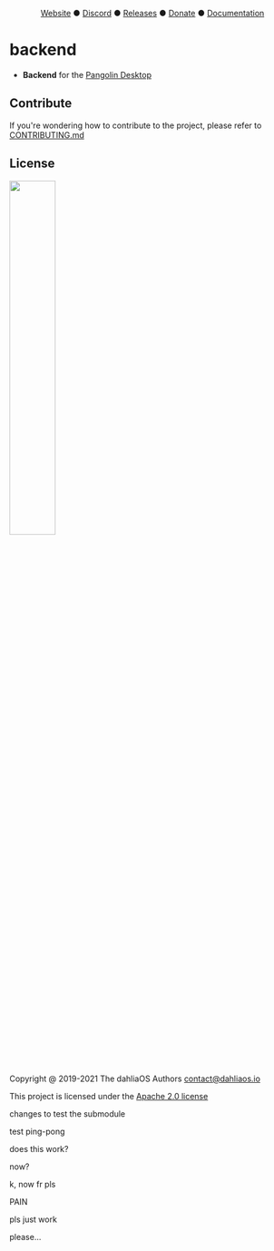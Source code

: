 <!--MAKE SURE TO ALSO EDIT THE BUG REPORT / FEATURE REQUEST / PULL REQUEST TEMPLATES, IT'S A MUST!!!!-->
<!--AND THEN YOU CAN ALSO REMOVE THIS COMMENTED TEXT XDDDDDDDDDDDDDDD-->

<p align="center">
<a href="https://dahliaos.io">Website</a> ●
<a href="https://discord.gg/7qVbJHR">Discord</a> ●
<a href="https://github.com/dahliaos/releases/releases">Releases</a> ●
<a href="https://paypal.me/officialdahliaos">Donate</a> ●
<a href="https://github.com/dahliaos/documentation">Documentation</a>

# backend


 - **Backend** for the <a href="https://github.com/dahliaOS/pangolin-desktop">Pangolin Desktop</a>

## Contribute

If you're wondering how to contribute to the project, please refer to [CONTRIBUTING.md](../CONTRIBUTING.md)

## License

<p align="left">
  <img width="40%" src="https://github.com/dahliaos/brand/blob/master/Logo%20PNGs/dahliaOS%20logo%20with%20text%20(drop%20shadow).png"
</p>

Copyright @ 2019-2021 The dahliaOS Authors contact@dahliaos.io

This project is licensed under the [Apache 2.0 license](../LICENSE)


changes to test the submodule

test ping-pong

does this work?

now?

k, now fr pls

PAIN

pls just work

please...
